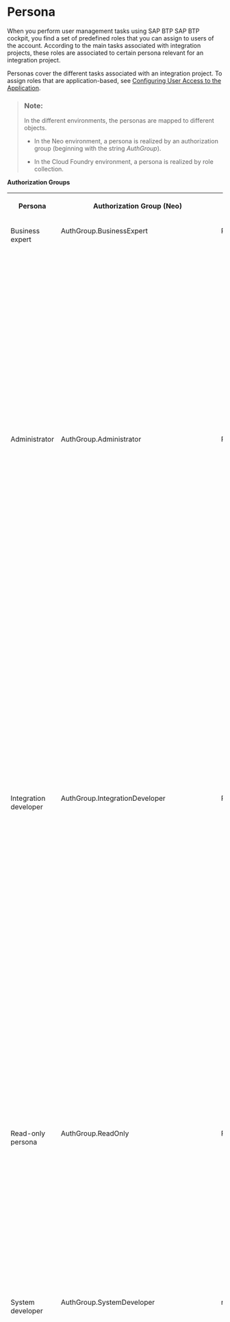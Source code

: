 <!-- loio2937e5ca6ef448cfb21451a2461cc2a6 -->

# Persona

When you perform user management tasks using SAP BTP SAP BTP cockpit, you find a set of predefined roles that you can assign to users of the account. According to the main tasks associated with integration projects, these roles are associated to certain persona relevant for an integration project.

Personas cover the different tasks associated with an integration project. To assign roles that are application-based, see [Configuring User Access to the Application](https://help.sap.com/viewer/368c481cd6954bdfa5d0435479fd4eaf/Cloud/en-US/ed6033b2eabe4a64a20cce1e6076bacf.html).

> ### Note:  
> In the different environments, the personas are mapped to different objects.
> 
> -   In the Neo environment, a persona is realized by an authorization group \(beginning with the string *AuthGroup*\).
> 
> -   In the Cloud Foundry environment, a persona is realized by role collection.

**Authorization Groups**


<table>
<tr>
<th valign="top">

Persona

</th>
<th valign="top">

Authorization Group \(Neo\)

</th>
<th valign="top">

Role Collection \(Cloud Foundry\)

</th>
<th valign="top">

Description

</th>
</tr>
<tr>
<td valign="top">

Business expert

</td>
<td valign="top">

AuthGroup.BusinessExpert

</td>
<td valign="top">

PI\_Business\_Expert

</td>
<td valign="top">

Enables a business expert to perform business tasks like, for example, examining the payload.

This includes tasks like:

-   Monitoring integration flows and the status of integration artifacts

-   Reading the message payload and attachments




</td>
</tr>
<tr>
<td valign="top">

Administrator

</td>
<td valign="top">

AuthGroup.Administrator

</td>
<td valign="top">

PI\_Administrator

</td>
<td valign="top">

Enables the administrator of the tenant cluster \(also referred to as the *tenant administrator*\) to connect to a cluster and to perform administrative tasks on the cluster.

This includes tasks like:

-   Monitoring integration flows and the status of integration artifacts

-   Deploying security content

-   Deploying integration content \(such like integration flows, for example\)

-   Deleting messages from transient data store




</td>
</tr>
<tr>
<td valign="top">

Integration developer

</td>
<td valign="top">

AuthGroup.IntegrationDeveloper

</td>
<td valign="top">

PI\_Integration\_Developer

</td>
<td valign="top">

Enables an integration developer to connect to a cluster using Integration Designer and to display, download, and deploy artifacts \(for example, integration flows\).

This authorization group is required to access Cloud Integration.

This includes tasks like:

-   Monitoring integration flows and the status of integration artifacts

-   Deploying integration content \(such like integration flows, for example\)




</td>
</tr>
<tr>
<td valign="top">

Read-only persona

</td>
<td valign="top">

AuthGroup.ReadOnly

</td>
<td valign="top">

PI\_Read\_Only

</td>
<td valign="top">

Enables you to connect to a tenant and to monitor messages.

This authorization group enables you to access \(read-only\) artifacts in the Monotoring area, as well as to download integration flow artifacts and WSDL.

</td>
</tr>
<tr>
<td valign="top">

System developer

</td>
<td valign="top">

AuthGroup.SystemDeveloper

</td>
<td valign="top">

n.a.

</td>
<td valign="top">

Enables a system developer to perform tasks required for system support.

This includes tasks like:

-   Monitoring integration flows and the status of integration artifacts

-   Restarting subsystems of the tenant cluster

-   Software development tasks on VMs of the tenant cluster


This authorization group enables you to access \(read-only\) the Data Store viewer.

> ### Note:  
> System developer tasks are typically required in the support case by SAP experts who are supposed to perform tasks like debugging \(for example\) on the tenant cluster.



</td>
</tr>
<tr>
<td valign="top">

Partner Directory configurator

</td>
<td valign="top">

AuthGroup.TenantPartnerDirectoryConfigurator

</td>
<td valign="top">

There is no predefined role collection for the Partner Directory configurator.

You need to assign the role template `AuthGroup_TenantPartnerDirectoryConfigurator` to the service instance for the related API client.

</td>
<td valign="top">

Enables the Partner Directory administrator to read and write Partner Directory content.

</td>
</tr>
</table>



<a name="loio2937e5ca6ef448cfb21451a2461cc2a6__section_fdd_gm5_p4b"/>

## Roles to Define Permissions to Call Integration Flow Endpoints

In order to enable a sender system to process messages on Cloud Integration Using HTTPS/basic authentication \(based on a user registered by an identity provider\), you need to assign the following entities to the associated user:

-   Role template `MessagingSend` \(in the Cloud Foundry environment\)

    Using this role template, you need to define a role collection and assign the role collection to the IdP user.

    More information: [Basic Authentication of IdP User for Integration Flow Processing](../ConnectionSetup/basic-authentication-of-idp-user-for-integration-flow-processing-5d46e56.md)

-   Role `ESBmessaging.send` \(in the Neo environment\)

    More information: [Setting Up Inbound HTTP Connections \(with Basic Authentication\), Neo Environment](../ConnectionSetup/setting-up-inbound-http-connections-with-basic-authentication-neo-environment-391c45c.md)


> ### Note:  
> **Note Related to Role Configuration**
> 
> Depending on the chosen inbound authorization option, you define permissions for sender systems to call integration flow endpoints in different ways:
> 
> ****
> 
> 
> <table>
> <tr>
> <th valign="top">
> 
> Option
> 
> </th>
> <th valign="top">
> 
> Summary of Steps
> 
> </th>
> </tr>
> <tr>
> <td valign="top">
> 
> Basic authentication of a user registered at an identity provider \(IdP\)
> 
> </td>
> <td valign="top">
> 
> Use SAP BTP cockpit to define a role collection that contains the predefined role template `MessagingSend` and assign the role collection to the IdP user \(under *Security* \> *Trust Configuration*\). The role template `MessagingSend` is provided by default in your subaccount to define permissions for sender systems to call integration flow endpoints for this use case.
> 
> See: [Basic Authentication of IdP User for Integration Flow Processing](../ConnectionSetup/basic-authentication-of-idp-user-for-integration-flow-processing-5d46e56.md)
> 
> </td>
> </tr>
> <tr>
> <td valign="top">
> 
> Authentication with an OAuth client \(service instance\)
> 
> </td>
> <td valign="top">
> 
> Use the Cloud Integration *Monitor* application and select the *User Roles* tile under *Manage Security*. When doing this, you can either use the predefined role `ESBMessaging.send` or create a custom role.
> 
> Create service instance and service key using SAP BTP cockpit. During this step, you need the role specified with the *User Roles* tile.
> 
> See:
> 
> -   [Client Certificate Authentication for Integration Flow Processing](../ConnectionSetup/client-certificate-authentication-for-integration-flow-processing-7f84d16.md)
> 
> -   [OAuth with Client Credentials Grant for Integration Flow Processing](../ConnectionSetup/oauth-with-client-credentials-grant-for-integration-flow-processing-6c052ce.md)
> 
> -   [Basic Authentication with clientId and clientsecret for Integration Flow Processing](../ConnectionSetup/basic-authentication-with-clientid-and-clientsecret-for-integration-flow-processing-647eeb3.md)
> 
> 
> [Basic Authentication with clientId and clientsecret for Integration Flow Processing](../ConnectionSetup/basic-authentication-with-clientid-and-clientsecret-for-integration-flow-processing-647eeb3.md)
> 
> [Client Certificate Authentication for Integration Flow Processing](../ConnectionSetup/client-certificate-authentication-for-integration-flow-processing-7f84d16.md)
> 
> [OAuth with Client Credentials Grant for Integration Flow Processing](../ConnectionSetup/oauth-with-client-credentials-grant-for-integration-flow-processing-6c052ce.md)
> 
> </td>
> </tr>
> </table>

**Related Information**  


[Tasks and Permissions](tasks-and-permissions-556d557.md "")

